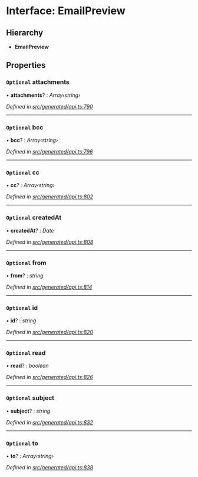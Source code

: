# Interface: EmailPreview

## Hierarchy

* **EmailPreview**

## Properties

### `Optional` attachments

• **attachments**? : *Array‹string›*

*Defined in [src/generated/api.ts:790](https://github.com/mailslurp/mailslurp-client-ts-js/blob/4ca018b/src/generated/api.ts#L790)*

___

### `Optional` bcc

• **bcc**? : *Array‹string›*

*Defined in [src/generated/api.ts:796](https://github.com/mailslurp/mailslurp-client-ts-js/blob/4ca018b/src/generated/api.ts#L796)*

___

### `Optional` cc

• **cc**? : *Array‹string›*

*Defined in [src/generated/api.ts:802](https://github.com/mailslurp/mailslurp-client-ts-js/blob/4ca018b/src/generated/api.ts#L802)*

___

### `Optional` createdAt

• **createdAt**? : *Date*

*Defined in [src/generated/api.ts:808](https://github.com/mailslurp/mailslurp-client-ts-js/blob/4ca018b/src/generated/api.ts#L808)*

___

### `Optional` from

• **from**? : *string*

*Defined in [src/generated/api.ts:814](https://github.com/mailslurp/mailslurp-client-ts-js/blob/4ca018b/src/generated/api.ts#L814)*

___

### `Optional` id

• **id**? : *string*

*Defined in [src/generated/api.ts:820](https://github.com/mailslurp/mailslurp-client-ts-js/blob/4ca018b/src/generated/api.ts#L820)*

___

### `Optional` read

• **read**? : *boolean*

*Defined in [src/generated/api.ts:826](https://github.com/mailslurp/mailslurp-client-ts-js/blob/4ca018b/src/generated/api.ts#L826)*

___

### `Optional` subject

• **subject**? : *string*

*Defined in [src/generated/api.ts:832](https://github.com/mailslurp/mailslurp-client-ts-js/blob/4ca018b/src/generated/api.ts#L832)*

___

### `Optional` to

• **to**? : *Array‹string›*

*Defined in [src/generated/api.ts:838](https://github.com/mailslurp/mailslurp-client-ts-js/blob/4ca018b/src/generated/api.ts#L838)*
